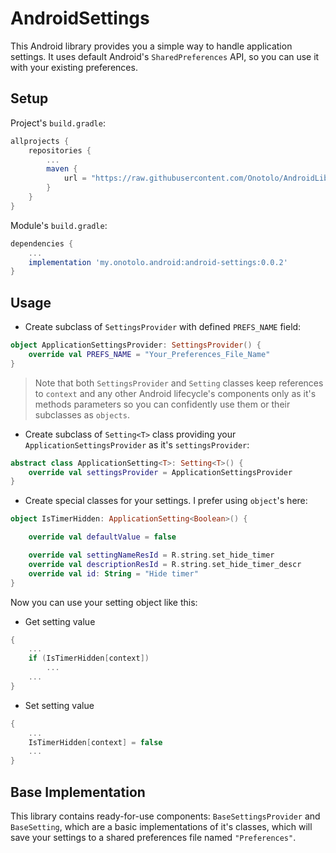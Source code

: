 # AndroidSettings
This Android library provides you a simple way to handle application settings. It uses default Android's `SharedPreferences` API, so you can use it with your existing preferences.
## Setup
Project's `build.gradle`:
```groovy
allprojects {
    repositories {
        ...
        maven {
            url = "https://raw.githubusercontent.com/Onotolo/AndroidLibsMavenRepo/master"
        }
    }
}
```

Module's `build.gradle`:
```groovy
dependencies {
    ...
    implementation 'my.onotolo.android:android-settings:0.0.2'
}
```

## Usage
* Create subclass of `SettingsProvider` with defined `PREFS_NAME` field:
```kotlin
object ApplicationSettingsProvider: SettingsProvider() {
    override val PREFS_NAME = "Your_Preferences_File_Name"
}
```
> Note that both `SettingsProvider` and `Setting` classes keep references to `context` and any other Android lifecycle's components only as it's methods parameters so you can confidently use them or their subclasses as `objects`.
* Create subclass of `Setting<T>` class providing your `ApplicationSettingsProvider` as it's `settingsProvider`:
```kotlin
abstract class ApplicationSetting<T>: Setting<T>() {
    override val settingsProvider = ApplicationSettingsProvider
}
```
* Create special classes for your settings. I prefer using `object`'s here:
```kotlin
object IsTimerHidden: ApplicationSetting<Boolean>() {

    override val defaultValue = false

    override val settingNameResId = R.string.set_hide_timer
    override val descriptionResId = R.string.set_hide_timer_descr
    override val id: String = "Hide timer"
}
```
Now you can use your setting object like this:
* Get setting value
```kotlin
{
    ...
    if (IsTimerHidden[context])
        ...
    ...
}
```
* Set setting value
```kotlin
{
    ...
    IsTimerHidden[context] = false
    ...
}
```
## Base Implementation
This library contains ready-for-use components: `BaseSettingsProvider` and `BaseSetting`, which are a basic implementations of it's classes, which will save your settings to a shared preferences file named `"Preferences"`.
